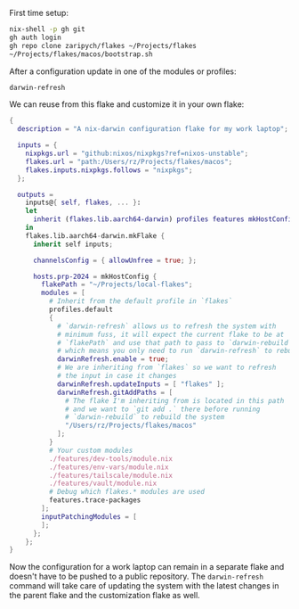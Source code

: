 First time setup:

```sh
nix-shell -p gh git
gh auth login
gh repo clone zaripych/flakes ~/Projects/flakes
~/Projects/flakes/macos/bootstrap.sh
```

After a configuration update in one of the modules or profiles:

```sh
darwin-refresh
```

We can reuse from this flake and customize it in your own flake:

```nix
{
  description = "A nix-darwin configuration flake for my work laptop";

  inputs = {
    nixpkgs.url = "github:nixos/nixpkgs?ref=nixos-unstable";
    flakes.url = "path:/Users/rz/Projects/flakes/macos";
    flakes.inputs.nixpkgs.follows = "nixpkgs";
  };

  outputs =
    inputs@{ self, flakes, ... }:
    let
      inherit (flakes.lib.aarch64-darwin) profiles features mkHostConfig;
    in
    flakes.lib.aarch64-darwin.mkFlake {
      inherit self inputs;

      channelsConfig = { allowUnfree = true; };

      hosts.prp-2024 = mkHostConfig {
        flakePath = "~/Projects/local-flakes";
        modules = [
          # Inherit from the default profile in `flakes`
          profiles.default
          {
            # `darwin-refresh` allows us to refresh the system with
            # minimum fuss, it will expect the current flake to be at
            # `flakePath` and use that path to pass to `darwin-rebuild`
            # which means you only need to run `darwin-refresh` to rebuild
            darwinRefresh.enable = true;
            # We are inheriting from `flakes` so we want to refresh
            # the input in case it changes
            darwinRefresh.updateInputs = [ "flakes" ];
            darwinRefresh.gitAddPaths = [
              # The flake I'm inheriting from is located in this path
              # and we want to `git add .` there before running
              # `darwin-rebuild` to rebuild the system
              "/Users/rz/Projects/flakes/macos"
            ];
          }
          # Your custom modules
          ./features/dev-tools/module.nix
          ./features/env-vars/module.nix
          ./features/tailscale/module.nix
          ./features/vault/module.nix
          # Debug which flakes.* modules are used
          features.trace-packages
        ];
        inputPatchingModules = [
        ];
      };
    };
}
```

Now the configuration for a work laptop can remain in a separate flake and
doesn't have to be pushed to a public repository. The `darwin-refresh` command
will take care of updating the system with the latest changes in the parent
flake and the customization flake as well.
